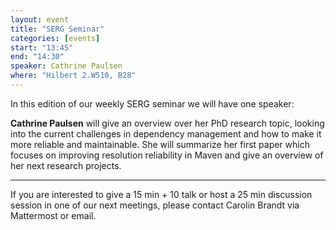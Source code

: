 ```yaml
---
layout: event
title: "SERG Seminar"
categories: [events]
start: "13:45"
end: "14:30"
speaker: Cathrine Paulsen
where: "Hilbert 2.W510, B28"
---
```


In this edition of our weekly SERG seminar we will have one speaker:

**Cathrine Paulsen** will give an overview over her PhD research topic, looking into the current challenges in dependency management and how to make it more reliable and maintainable.
She will summarize her first paper which focuses on improving resolution reliability in Maven and give an overview of her next research projects. 

---
If you are interested to give a 15 min + 10 talk or host a 25 min discussion session in one of our next meetings, please contact Carolin Brandt via Mattermost or email.
